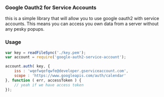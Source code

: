 ### Google Oauth2 for Service Accounts

this is a simple library that will allow you to use google oauth2 with service accounts. This means you can access you own data from a server without any pesky popups.

### Usage

```javascript
var key = readFileSync('./key.pem');
var account = require('google-auth2-service-account');

account.auth( key, { 
	iss : 'wqefwqefqwfe@developer.gserviceaccount.com',
	scope : 'https://www.googleapis.com/auth/calendar'
}, function ( err, accessToken ) {
	// yeah if we have access token
});
```
